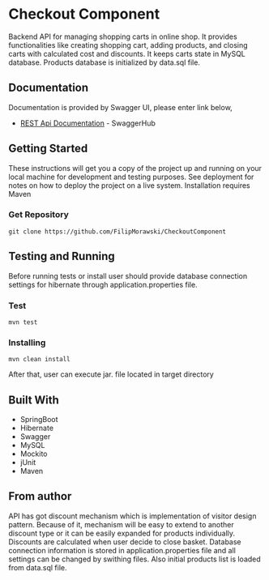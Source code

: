 # Checkout Component

Backend API for managing shopping carts in online shop. It provides functionalities like creating shopping cart, adding products, and closing carts with calculated cost and discounts. It keeps carts state in MySQL database. Products database is initialized by data.sql file.

## Documentation

Documentation is provided by Swagger UI, please enter link below,

* [REST Api Documentation](https://app.swaggerhub.com/apis/Filip-Morawski/checkout-component_rest_api/1.0) - SwaggerHub

## Getting Started

These instructions will get you a copy of the project up and running on your local machine for development and testing purposes. See deployment for notes on how to deploy the project on a live system.
Installation requires Maven

### Get Repository

```
git clone https://github.com/FilipMorawski/CheckoutComponent
```

## Testing and Running

Before running tests or install user should provide database connection settings for hibernate through application.properties file.

### Test

```
mvn test
```

### Installing

```
mvn clean install
```
After that, user can execute jar. file located in target directory


## Built With

* SpringBoot
* Hibernate
* Swagger
* MySQL
* Mockito
* jUnit
* Maven

## From author

API has got discount mechanism which is implementation of visitor design pattern. Because of it, mechanism will be easy to extend to another discount type or it can be easily expanded for products individually. Discounts are calculated when user decide to close basket.
Database connection information is stored in application.properties file and all settings can be changed by swithing files.
Also initial products list is loaded from data.sql file.
